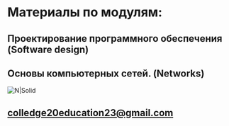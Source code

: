 # Материалы по модулям:
## Проектирование программного обеспечения (Software design)

## Основы компьютерных сетей. (Networks)
![N|Solid](https://helpset.ru/wp-content/uploads/2022/12/01.jpg)

## colledge20education23@gmail.com

